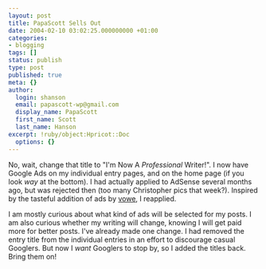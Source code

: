 ```yaml
---
layout: post
title: PapaScott Sells Out
date: 2004-02-10 03:02:25.000000000 +01:00
categories:
- blogging
tags: []
status: publish
type: post
published: true
meta: {}
author:
  login: shanson
  email: papascott-wp@gmail.com
  display_name: PapaScott
  first_name: Scott
  last_name: Hanson
excerpt: !ruby/object:Hpricot::Doc
  options: {}
---
```

<p>No, wait, change that title to "I'm Now A <em>Professional</em> Writer!". I now have Google Ads on my individual entry pages, and on the home page (if you look <em>way</em> at the bottom). I had actually applied to AdSense several months ago, but was rejected then (too many Christopher pics that week?). Inspired by the tasteful addition of ads by <a title="vowe dot net :: Google ads here to stay for a while" href="http://vowe.net/archives/004055.html">vowe</a>, I reapplied.</p>
<p>I am mostly curious about what kind of ads will be selected for my posts. I am also curious whether my writing will change, knowing I will get paid more for better posts. I've already made one change. I had removed the entry title from the individual entries in an effort to discourage casual Googlers. But now I <em>want</em> Googlers to stop by, so I added the titles back. Bring them on!</p>
